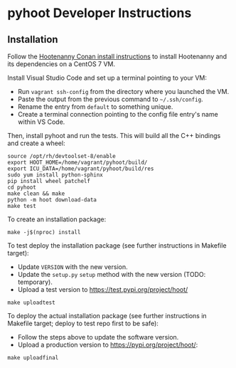 
# pyhoot Developer Instructions

## Installation

Follow the [Hootenanny Conan install instructions](https://github.com/epochgeo/hootenanny-conan#install) 
to install Hootenanny and its dependencies on a CentOS 7 VM.

Install Visual Studio Code and set up a terminal pointing to your VM: 
* Run `vagrant ssh-config` from the directory where you launched the VM.
* Paste the output from the previous command to `~/.ssh/config`. 
* Rename the entry from `default` to something unique.
* Create a terminal connection pointing to the config file entry's name within VS Code.

Then, install pyhoot and run the tests. This will build all the C++ bindings and create a wheel:
```
source /opt/rh/devtoolset-8/enable
export HOOT_HOME=/home/vagrant/pyhoot/build/
export ICU_DATA=/home/vagrant/pyhoot/build/res
sudo yum install python-sphinx
pip install wheel patchelf
cd pyhoot
make clean && make
python -m hoot download-data
make test
```

To create an installation package:
```
make -j$(nproc) install
```

To test deploy the installation package (see further instructions in Makefile target):
* Update `VERSION` with the new version.
* Update the `setup.py` `setup` method with the new version (TODO: temporary).
* Upload a test version to https://test.pypi.org/project/hoot/<version>
```
make uploadtest
```

To deploy the actual installation package (see further instructions in Makefile target; deploy to 
test repo first to be safe):
* Follow the steps above to update the software version.
* Upload a production version to https://pypi.org/project/hoot/<version>:
```
make uploadfinal
```
